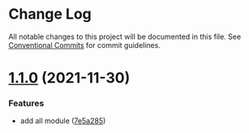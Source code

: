 # Change Log

All notable changes to this project will be documented in this file.
See [Conventional Commits](https://conventionalcommits.org) for commit guidelines.

# [1.1.0](https://github.com/yuanyuxing/eslint-config/compare/v1.0.3...v1.1.0) (2021-11-30)


### Features

* add all module ([7e5a285](https://github.com/yuanyuxing/eslint-config/commit/7e5a2853c26909fa24b62cadb22197886ef35b8d))
